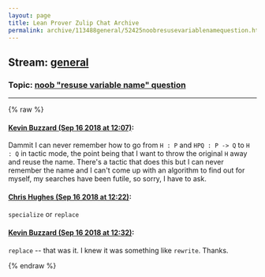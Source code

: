 ```yaml
---
layout: page
title: Lean Prover Zulip Chat Archive 
permalink: archive/113488general/52425noobresusevariablenamequestion.html
---
```


## Stream: [general](index.html)
### Topic: [noob "resuse variable name" question](52425noobresusevariablenamequestion.html)

---


{% raw %}
#### [ Kevin Buzzard (Sep 16 2018 at 12:07)](https://leanprover.zulipchat.com/#narrow/stream/113488-general/topic/noob%20%22resuse%20variable%20name%22%20question/near/134048259):
<p>Dammit I can never remember how to go from <code>H : P</code> and <code>HPQ : P -&gt; Q</code> to <code>H : Q</code> in tactic mode, the point being that I want to throw the original <code>H</code> away and reuse the name. There's a tactic that does this but I can never remember the name and I can't come up with an algorithm to find out for myself, my searches have been futile, so sorry, I have to ask.</p>

#### [ Chris Hughes (Sep 16 2018 at 12:22)](https://leanprover.zulipchat.com/#narrow/stream/113488-general/topic/noob%20%22resuse%20variable%20name%22%20question/near/134048665):
<p><code>specialize</code> or <code>replace</code></p>

#### [ Kevin Buzzard (Sep 16 2018 at 12:32)](https://leanprover.zulipchat.com/#narrow/stream/113488-general/topic/noob%20%22resuse%20variable%20name%22%20question/near/134048907):
<p><code>replace</code> -- that was it. I knew it was something like <code>rewrite</code>. Thanks.</p>


{% endraw %}
